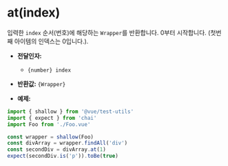 # at(index)

입력한 `index` 순서(번호)에 해당하는 `Wrapper`를 반환합니다. 0부터 시작합니다. (첫번째 아이템의 인덱스는 0입니다.).

- **전달인자:**
  - `{number} index`

- **반환값:** `{Wrapper}`

- **예제:**

```js
import { shallow } from '@vue/test-utils'
import { expect } from 'chai'
import Foo from './Foo.vue'

const wrapper = shallow(Foo)
const divArray = wrapper.findAll('div')
const secondDiv = divArray.at(1)
expect(secondDiv.is('p')).toBe(true)
```
